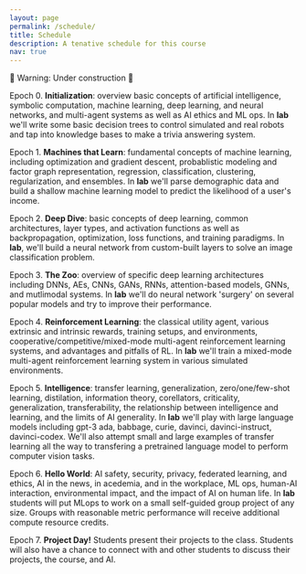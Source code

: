 ```yaml
---
layout: page
permalink: /schedule/
title: Schedule
description: A tenative schedule for this course
nav: true
---
```


🚧 Warning: Under construction 🚧

Epoch 0. **Initialization**: overview basic concepts of artificial intelligence, symbolic computation, machine learning, deep learning, and neural networks, and multi-agent systems as well as AI ethics and ML ops. In **lab** we'll write some basic decision trees to control simulated and real robots and tap into knowledge bases to make a trivia answering system.

Epoch 1. **Machines that Learn**: fundamental concepts of machine learning, including optimization and gradient descent, probablistic modeling and factor graph representation, regression, classification, clustering, regularization, and ensembles. In **lab** we'll parse demographic data and build a shallow machine learning model to predict the likelihood of a user's income.

Epoch 2. **Deep Dive**: basic concepts of deep learning, common architectures, layer types, and activation functions as well as backpropagation, optimization, loss functions, and training paradigms. In **lab**, we'll build a neural network from custom-built layers to solve an image classification problem.

Epoch 3. **The Zoo**: overview of specific deep learning architectures including DNNs, AEs, CNNs, GANs, RNNs, attention-based models, GNNs, and mutlimodal systems. In **lab** we'll do neural network 'surgery' on several popular models and try to improve their performance.

Epoch 4. **Reinforcement Learning**: the classical utility agent, various extrinsic and intrinsic rewards, training setups, and environments, cooperative/competitive/mixed-mode multi-agent reinforcement learning systems, and advantages and pitfalls of RL. In **lab** we'll train a mixed-mode multi-agent reinforcement learning system in various simulated environments.

Epoch 5. **Intelligence**: transfer learning, generalization, zero/one/few-shot learning, distilation, information theory, corellators, criticality, generalization, transferability, the relationship between intelligence and learning, and the limits of AI generality. In **lab** we'll play with large language models including gpt-3 ada, babbage, curie, davinci, davinci-instruct, davinci-codex. We'll also attempt small and large examples of transfer learning all the way to transfering a pretrained language model to perform computer vision tasks.

Epoch 6. **Hello World**: AI safety, security, privacy, federated learning, and ethics, AI in the news, in acedemia, and in the workplace, ML ops, human-AI interaction, environmental impact, and the impact of AI on human life. In **lab** students will put MLops to work on a small self-guided group project of any size. Groups with reasonable metric performance will receive additional compute resource credits. 

Epoch 7. **Project Day!** Students present their projects to the class. Students will also have a chance to connect with and other students to discuss their projects, the course, and AI.